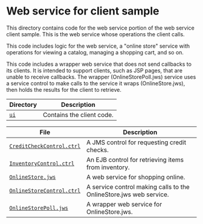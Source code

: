 # Web service for client sample

This directory contains code for the web service portion of the web service client sample. This is the web service whose operations the client calls.

This code includes logic for the web service, a "online store" service with operations for viewing a catalog, managing a shopping cart, and so on. 

This code includes a wrapper web service that does not send callbacks to its clients. It is intended to support clients, such as JSP pages, that are unable to receive callbacks. The wrapper (OnlineStorePoll.jws) service uses a service control to make calls to the service it wraps (OnlineStore.jws), then holds the results for the client to retrieve.

Directory | Description
--------- | -----------
[`ui`](ui) | Contains the client code.

File | Description
--------- | -----------
[`CreditCheckControl.ctrl`](CreditCheckControl.ctrl) | A JMS control for requesting credit checks.
[`InventoryControl.ctrl`](InventoryControl.ctrl) | An EJB control for retrieving items from inventory.
[`OnlineStore.jws`](OnlineStore.jws) | A web service for shopping online.
[`OnlineStoreControl.ctrl`](OnlineStoreControl.ctrl) | A service control making calls to the OnlineStore.jws web service.
[`OnlineStorePoll.jws`](OnlineStorePoll.jws) | A wrapper web service for OnlineStore.jws.
